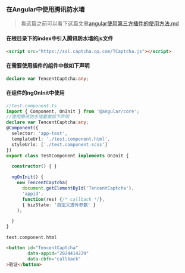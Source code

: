 ### 在Angular中使用腾讯防水墙

> 看这篇之前可以看下这篇文章[angular使用第三方插件的使用方法.md](./使用第三方插件的使用方法.md)

#### 在根目录下的index中引入腾讯防水墙的js文件

```html
<script src="https://ssl.captcha.qq.com/TCaptcha.js"></script>
```

#### 在需要使用插件的组件中做如下声明

```typescript
declare var TencentCaptcha:any;
```

#### 在组件的ngOnInit中使用

```typescript
//test.component.ts
import { Component, OnInit } from '@angular/core';
//使用腾讯防水墙要做如下声明
declare var TencentCaptcha:any;
@Component({
  selector: 'app-test',
  templateUrl: './test.component.html',
  styleUrls: ['./test.component.scss']
})
export class TestComponent implements OnInit {

  constructor() { }

  ngOnInit() {
    new TencentCaptcha(
      document.getElementById('TencentCaptcha'),
      'appid',
      function(res) {/* callback */},
      { bizState: '自定义透传参数' }
    );

  }
}

```

`test.component.html`

```html
<button id="TencentCaptcha"
        data-appid="2024414229"
        data-cbfn="callback"
>验证</button>

```

